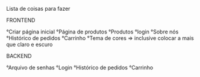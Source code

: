 Lista de coisas para fazer

FRONTEND

°Criar página inicial
°Página de produtos
°Produtos
°login
°Sobre nós
°Histórico de pedidos
°Carrinho
°Tema de cores => inclusive colocar a mais que claro e escuro

BACKEND

°Arquivo de senhas
°Login
°Histórico de pedidos
°Carrinho
